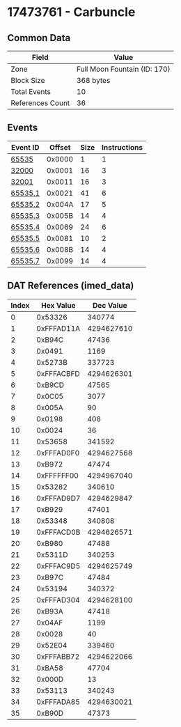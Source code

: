 # 17473761 - Carbuncle

## Common Data

| Field            | Value                        |
|------------------|------------------------------|
| Zone             | Full Moon Fountain (ID: 170) |
| Block Size       | 368 bytes                    |
| Total Events     | 10                           |
| References Count | 36                           |

## Events

| Event ID                | Offset   |   Size |   Instructions |
|-------------------------|----------|--------|----------------|
| [65535](./65535.md)     | 0x0000   |      1 |              1 |
| [32000](./32000.md)     | 0x0001   |     16 |              3 |
| [32001](./32001.md)     | 0x0011   |     16 |              3 |
| [65535.1](./65535.1.md) | 0x0021   |     41 |              6 |
| [65535.2](./65535.2.md) | 0x004A   |     17 |              5 |
| [65535.3](./65535.3.md) | 0x005B   |     14 |              4 |
| [65535.4](./65535.4.md) | 0x0069   |     24 |              6 |
| [65535.5](./65535.5.md) | 0x0081   |     10 |              2 |
| [65535.6](./65535.6.md) | 0x008B   |     14 |              4 |
| [65535.7](./65535.7.md) | 0x0099   |     14 |              4 |

## DAT References (imed_data)

|   Index | Hex Value   |   Dec Value |
|---------|-------------|-------------|
|       0 | 0x53326     |      340774 |
|       1 | 0xFFFAD11A  |  4294627610 |
|       2 | 0xB94C      |       47436 |
|       3 | 0x0491      |        1169 |
|       4 | 0x5273B     |      337723 |
|       5 | 0xFFFACBFD  |  4294626301 |
|       6 | 0xB9CD      |       47565 |
|       7 | 0x0C05      |        3077 |
|       8 | 0x005A      |          90 |
|       9 | 0x0198      |         408 |
|      10 | 0x0024      |          36 |
|      11 | 0x53658     |      341592 |
|      12 | 0xFFFAD0F0  |  4294627568 |
|      13 | 0xB972      |       47474 |
|      14 | 0xFFFFFF00  |  4294967040 |
|      15 | 0x53282     |      340610 |
|      16 | 0xFFFAD9D7  |  4294629847 |
|      17 | 0xB929      |       47401 |
|      18 | 0x53348     |      340808 |
|      19 | 0xFFFACD0B  |  4294626571 |
|      20 | 0xB980      |       47488 |
|      21 | 0x5311D     |      340253 |
|      22 | 0xFFFAC9D5  |  4294625749 |
|      23 | 0xB97C      |       47484 |
|      24 | 0x53194     |      340372 |
|      25 | 0xFFFAD304  |  4294628100 |
|      26 | 0xB93A      |       47418 |
|      27 | 0x04AF      |        1199 |
|      28 | 0x0028      |          40 |
|      29 | 0x52E04     |      339460 |
|      30 | 0xFFFABB72  |  4294622066 |
|      31 | 0xBA58      |       47704 |
|      32 | 0x000D      |          13 |
|      33 | 0x53113     |      340243 |
|      34 | 0xFFFADA85  |  4294630021 |
|      35 | 0xB90D      |       47373 |
